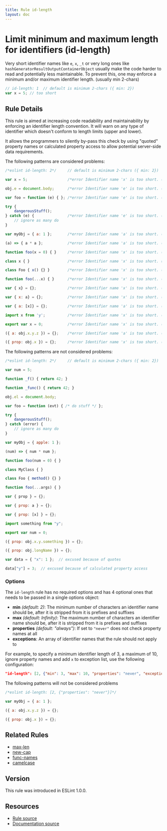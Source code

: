 ```yaml
---
title: Rule id-length
layout: doc
---
```

<!-- Note: No pull requests accepted for this file. See README.md in the root directory for details. -->
# Limit minimum and maximum length for identifiers (id-length)

Very short identifier names like `e`, `x`, `_t` or very long ones like `hashGeneratorResultOutputContainerObject` usually make the code harder to read and potentially less maintainable. To prevent this, one may enforce a minimum and/or maximum identifier length. (usually min 2-chars)

```js
// id-length: 1  // default is minimum 2-chars ({ min: 2})
var x = 5; // too short
```

## Rule Details

This rule is aimed at increasing code readability and maintainability by enforcing an identifier length convention. It will warn on any type of identifier which doesn't conform to length limits (upper and lower).

It allows the programmers to silently by-pass this check by using "quoted" property names or calculated property access to allow potential server-side data requirements.

The following patterns are considered problems:

```js
/*eslint id-length: 2*/     // default is minimum 2-chars ({ min: 2})

var x = 5;                  /*error Identifier name 'x' is too short. (< 2)*/

obj.e = document.body;      /*error Identifier name 'e' is too short. (< 2)*/

var foo = function (e) { }; /*error Identifier name 'e' is too short. (< 2)*/

try {
    dangerousStuff();
} catch (e) {               /*error Identifier name 'e' is too short. (< 2)*/
    // ignore as many do
}

var myObj = { a: 1 };       /*error Identifier name 'a' is too short. (< 2)*/

(a) => { a * a };           /*error Identifier name 'a' is too short. (< 2)*/

function foo(x = 0) { }     /*error Identifier name 'x' is too short. (< 2)*/

class x { }                 /*error Identifier name 'x' is too short. (< 2)*/

class Foo { x() {} }        /*error Identifier name 'x' is too short. (< 2)*/

function foo(...x) { }      /*error Identifier name 'x' is too short. (< 2)*/

var { x} = {};              /*error Identifier name 'x' is too short. (< 2)*/

var { x: a} = {};           /*error Identifier name 'x' is too short. (< 2)*/

var { a: [x]} = {};         /*error Identifier name 'a' is too short. (< 2)*/

import x from 'y';          /*error Identifier name 'x' is too short. (< 2)*/

export var x = 0;           /*error Identifier name 'x' is too short. (< 2)*/

({ a: obj.x.y.z }) = {};    /*error Identifier name 'a' is too short. (< 2)*/ /*error Identifier name 'z' is too short. (< 2)*/

({ prop: obj.x }) = {};     /*error Identifier name 'x' is too short. (< 2)*/

```

The following patterns are not considered problems:

```js
/*eslint id-length: 2*/     // default is minimum 2-chars ({ min: 2})

var num = 5;

function _f() { return 42; }

function _func() { return 42; }

obj.el = document.body;

var foo = function (evt) { /* do stuff */ };

try {
    dangerousStuff();
} catch (error) {
    // ignore as many do
}

var myObj = { apple: 1 };

(num) => { num * num };

function foo(num = 0) { }

class MyClass { }

class Foo { method() {} }

function foo(...args) { }

var { prop } = {};

var { prop: a } = {};

var { prop: [x] } = {};

import something from "y";

export var num = 0;

({ prop: obj.x.y.something }) = {};

({ prop: obj.longName }) = {};

var data = { "x": 1 };  // excused because of quotes

data["y"] = 3;  // excused because of calculated property access
```


### Options

The `id-length` rule has no required options and has 4 optional ones that needs to be passed in a single options object:

* **min** *(default: 2)*: The minimum number of characters an identifier name should be, after it is stripped from it is prefixes and suffixes
* **max** *(default: Infinity)*: The maximum number of characters an identifier name should be, after it is stripped from it is prefixes and suffixes
* **properties** *(default: "always")*: If set to `"never"` does not check property names at all
* **exceptions**: An array of identifier names that the rule should not apply to


For example, to specify a minimum identifier length of 3, a maximum of 10, ignore property names and add `x` to exception list, use the following configuration:

```json
"id-length": [2, {"min": 3, "max": 10, "properties": "never", "exceptions": ["x"]}]
```

The following patterns will not be considered problems

```js
/*eslint id-length: [2, {"properties": "never"}]*/

var myObj = { a: 1 };

({ a: obj.x.y.z }) = {};

({ prop: obj.x }) = {};
```

## Related Rules

* [max-len](max-len)
* [new-cap](new-cap)
* [func-names](func-names)
* [camelcase](camelcase)

## Version

This rule was introduced in ESLint 1.0.0.

## Resources

* [Rule source](https://github.com/eslint/eslint/tree/master/lib/rules/id-length.js)
* [Documentation source](https://github.com/eslint/eslint/tree/master/docs/rules/id-length.md)
